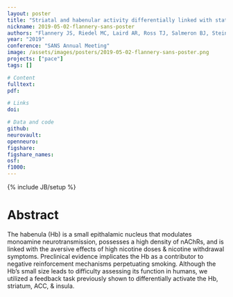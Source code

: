 ```yaml
---
layout: poster
title: "Striatal and habenular activity differentially linked with state and trait-like aspects of nicotine addiction"
nickname: 2019-05-02-flannery-sans-poster
authors: "Flannery JS, Riedel MC, Laird AR, Ross TJ, Salmeron BJ, Stein EA, Sutherland MT"
year: "2019"
conference: "SANS Annual Meeting"
image: /assets/images/posters/2019-05-02-flannery-sans-poster.png
projects: ["pace"]
tags: []

# Content
fulltext:
pdf:

# Links
doi:

# Data and code
github:
neurovault:
openneuro:
figshare:
figshare_names:
osf:
f1000:
---
```

{% include JB/setup %}

# Abstract

The habenula (Hb) is a small epithalamic nucleus that modulates monoamine neurotransmission, possesses a high density of nAChRs, and is linked with the aversive effects of high nicotine doses & nicotine withdrawal symptoms. Preclinical evidence implicates the Hb as a contributor to negative reinforcement mechanisms perpetuating smoking. Although the Hb’s small size leads to difficulty assessing its function in humans, we utilized a feedback task previously shown to differentially activate the Hb, striatum, ACC, & insula.
